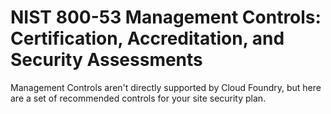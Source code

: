 # NIST 800-53 Management Controls: Certification, Accreditation, and Security Assessments

Management Controls aren't directly supported by Cloud Foundry, but here are a set of recommended controls for your site security plan.